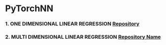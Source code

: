 # PyTorchNN
### 1. ONE DIMENSIONAL LINEAR REGRESSION [Repository](https://github.com/JaganFoundr/Linear-Regression)

### 2. MULTI DIMENSIONAL LINEAR REGRESSION [Repository Name](https://github.com/username/repo-name)
